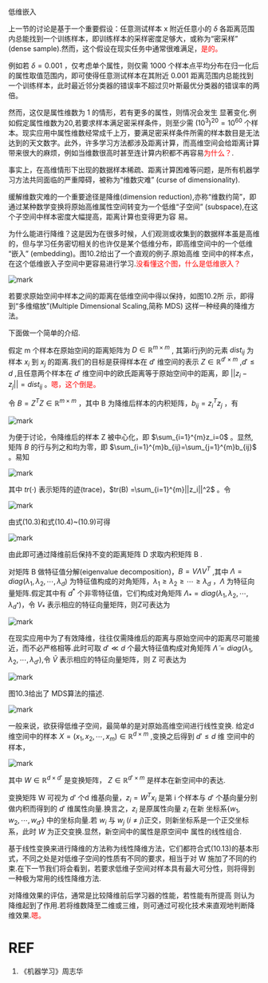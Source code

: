 



低维嵌入


上一节的讨论是基于一个重要假设：任意测试样本 x 附近任意小的 $\delta$ 各距离范围内总能找到一个训练样本，即训练样本的采样密度足够大，或称为“密采样” (dense sample).然而，这个假设在现实任务中通常很难满足，<span style="color:red;">是的。</span>

例如若 $\delta = 0.001$ ，仅考虑单个属性，则仅需 1000 个样本点平均分布在归一化后的属性取值范围内，即可使得任意测试样本在其附近 0.001 距离范围内总能找到一个训练样本，此时最近邻分类器的错误率不超过贝叶斯最优分类器的错误率的两倍。

然而，这仅是属性维数为 1 的情形，若有更多的属性，则情况会发生 显著变化.例如假定属性维数为20,若要求样本满足密采样条件，则至少需 $(10^3)^{20}=10^{60}$ 个样本。现实应用中属性维数经常成千上万，要满足密采样条件所需的样本数目是无法达到的天文数字。此外，许多学习方法都涉及距离计算，而高维空间会给距离计算带来很大的麻烦，例如当维数很高时甚至连计算内积都不再容易<span style="color:red;">为什么？</span>.


事实上，在高维情形下出现的数据样本稀疏、距离计算困难等问题，是所有机器学习方法共同面临的严重障碍，被称为“维数灾难” (curse of dimensionality).

缓解维数灾难的一个重要途径是降维(dimension reduction),亦称“维数约简”，即通过某种数学变换将原始高维属性空间转变为一个低维“子空间” (subspace),在这个子空间中样本密度大幅提高，距离计算也变得更为容 易。

为什么能进行降维？这是因为在很多时候，人们观测或收集到的数据样本虽是高维的，但与学习任务密切相关的也许仅是某个低维分布，即高维空间中的一个低维 “嵌入” (embedding)。图10.2给出了一个直观的例子.原始高维 空间中的样本点，在这个低维嵌入子空间中更容易进行学习.<span style="color:red;">没看懂这个图，什么是低维嵌入？</span>


![mark](http://pacdb2bfr.bkt.clouddn.com/blog/image/180629/5L0l17ka9h.png?imageslim)


若要求原始空间中样本之间的距离在低维空间中得以保持，如图10.2所 示，即得到“多维缩放”(Multiple Dimensional Scaling,简称 MDS) 这样一种经典的降维方法。

下面做一个简单的介绍.

假定 m 个样本在原始空间的距离矩阵为 $D\in\mathbb{R}^{m\times m}$ , 其第i行j列的元素 $dist_{ij}$ 为样本 $x_i$ 到 $x_j$ 的距离.我们的目标是获得样本在 $d'$ 维空间的表示 $Z\in \mathbb{R}^{d'\times m}$ ,$d'\leq d$ ,且任意两个样本在 $d'$ 维空间中的欧氏距离等于原始空间中的距离，即  $||z_i-z_j||=dist_{ij}$ 。<span style="color:red;">嗯，这个倒是。</span>


令 $B=Z^TZ\in \mathbb{R}^{m\times m}$ ，其中 B 为降维后样本的内积矩阵，$b_{ij}=z_i^{T}z_j$ ，有

![mark](http://pacdb2bfr.bkt.clouddn.com/blog/image/180629/hJk6JahE3a.png?imageslim)


为便于讨论，令降维后的样本 Z 被中心化，即 $\sum_{i=1}^{m}z_i=0$ 。显然,矩阵 $B$ 的行与列之和均为零，即 $\sum_{i=1}^{m}b_{ij}=\sum_{j=1}^{m}b_{ij}$ 。易知

![mark](http://pacdb2bfr.bkt.clouddn.com/blog/image/180629/3F3jk626GF.png?imageslim)

其中 $tr(\cdot )$ 表示矩阵的迹(trace)，$tr(B) =\sum_{i=1}^{m}||z_i||^2$ 。令

![mark](http://pacdb2bfr.bkt.clouddn.com/blog/image/180629/fLb2BH22iD.png?imageslim)


由式(10.3)和式(10.4)~(10.9)可得

![mark](http://pacdb2bfr.bkt.clouddn.com/blog/image/180629/5A7G041K2I.png?imageslim)

由此即可通过降维前后保持不变的距离矩阵 D 求取内积矩阵 B .

对矩阵 B 做特征值分解(eigenvalue decomposition)，$B=V\Lambda V^T$ ,其中 $\Lambda =diag(\lambda_1,\lambda_2,\cdots ,\lambda_d)$ 为特征值构成的对角矩阵，$\lambda_1\geq \lambda_2\geq \cdots \geq \lambda_d$ ，$\Lambda$ 为特征向量矩阵.假定其中有 $d^*$ 个非零特征值，它们构成对角矩阵 $\Lambda_*=diag(\lambda_1,\lambda_2,\cdots ,\lambda_{d^*})$，令 $V_*$ 表示相应的特征向量矩阵，则Z可表达为

![mark](http://pacdb2bfr.bkt.clouddn.com/blog/image/180629/3ccILH06di.png?imageslim)

在现实应用中为了有效降维，往往仅需降维后的距离与原始空间中的距离尽可能接近，而不必严格相等.此时可取 $d'\ll d$ 个最大特征值构成对角矩阵 $\widetilde{\Lambda}=diag(\lambda_1,\lambda_2,\cdots ,\lambda_{d'})$,令 $\widetilde{V}$ 表示相应的特征向量矩阵，则 Z 可表达为

![mark](http://pacdb2bfr.bkt.clouddn.com/blog/image/180629/7DjgCKHgjI.png?imageslim)

图10.3给出了 MDS算法的描述.

![mark](http://pacdb2bfr.bkt.clouddn.com/blog/image/180629/2LB3C5BjCj.png?imageslim)


一般来说，欲获得低维子空间，最简单的是对原始高维空间进行线性变换. 给定d维空间中的样本 $X=(x_1,x_2,\cdots ,x_m)\in \mathbb{R}^{d\times m}$ ,变换之后得到 $d'\leq d$ 维 空间中的样本，

![mark](http://pacdb2bfr.bkt.clouddn.com/blog/image/180629/LH2HhkA6CF.png?imageslim)

其中 $W\in\mathbb{R}^{d\times d'}$ 是变换矩阵， $Z\in \mathbb{R}^{d'\times m}$ 是样本在新空间中的表达.

变换矩阵 W 可视为 $d'$ 个d 维基向量，$z_i=W^Tx_i$ 是第 i 个样本与 $d'$ 个基向量分别做内积而得到的 $d'$ 维属性向量.换言之，$z_i$ 是原属性向量 $z_i$ 在新 坐标系$\{w_1,w_2,\cdots ,w_{d'}\}$ 中的坐标向量.若 $w_i$ 与 $w_j$  ($i\neq j$)正交，则新坐标系是一个正交坐标系，此时 $W$ 为正交变换.显然，新空间中的属性是原空间中 属性的线性组合.

基于线性变换来进行降维的方法称为线性降维方法，它们都符合式(10.13)的基本形式，不同之处是对低维子空间的性质有不同的要求，相当于对 W 施加了不同的约束.在下一节我们将会看到，若要求低维子空间对样本具有最大可分性，则将得到一种极为常用的线性降维方法.

对降维效果的评估，通常是比较降维前后学习器的性能，若性能有所提高 则认为降维起到了作用.若将维数降至二维或三维，则可通过可视化技术来直观地判断降维效果.<span style="color:red;">嗯。</span>






# REF
1. 《机器学习》周志华
